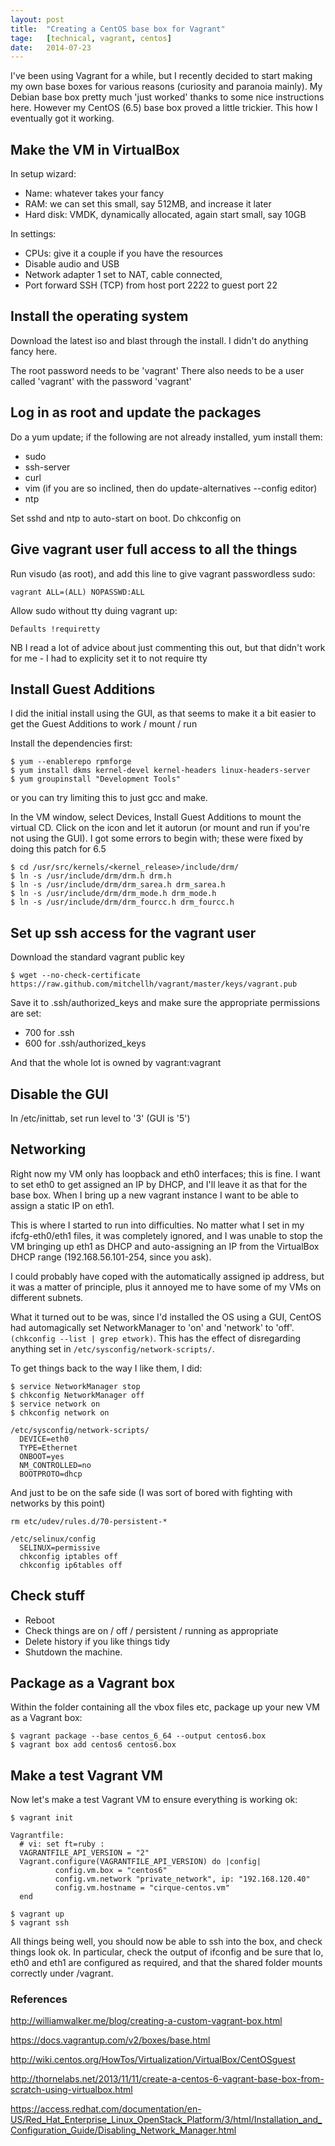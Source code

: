 ```yaml
---
layout: post
title:  "Creating a CentOS base box for Vagrant"
tage:   [technical, vagrant, centos]
date:   2014-07-23
---
```


I've been using Vagrant for a while, but I recently decided to start making my own base boxes for various reasons (curiosity and paranoia mainly). My Debian base box pretty much 'just worked' thanks to some nice instructions here. However my CentOS (6.5) base box proved a little trickier. This how I eventually got it working.


## Make the VM in VirtualBox


In setup wizard:

* Name: whatever takes your fancy
* RAM: we can set this small, say 512MB, and increase it later
* Hard disk: VMDK, dynamically allocated, again start small, say 10GB


In settings: 

* CPUs: give it a couple if you have the resources
* Disable audio and USB
* Network adapter 1 set to NAT, cable connected, 
* Port forward SSH (TCP) from host port 2222 to guest port 22


## Install the operating system

Download the latest iso and blast through the install. I didn't do anything fancy here.

The root password needs to be 'vagrant'
There also needs to be a user called 'vagrant' with the password 'vagrant'


## Log in as root and update the packages

Do a yum update; if the following are not already installed, yum install them:

* sudo
* ssh-server
* curl
* vim (if you are so inclined, then do update-alternatives --config editor)
* ntp

Set sshd and ntp to auto-start on boot.
Do chkconfig <servicename> on


## Give vagrant user full access to all the things

Run visudo (as root), and add this line to give vagrant passwordless sudo:

    vagrant ALL=(ALL) NOPASSWD:ALL

Allow sudo without tty duing vagrant up:

    Defaults !requiretty

NB I read a lot of advice about just commenting this out, but that didn't work for me - I had to explicity set it to not require tty


## Install Guest Additions

I did the initial install using the GUI, as that seems to make it a bit easier to get the Guest Additions to work / mount / run

Install the dependencies first:

    $ yum --enablerepo rpmforge
    $ yum install dkms kernel-devel kernel-headers linux-headers-server
    $ yum groupinstall "Development Tools"

or you can try limiting this to just gcc and make.

In the VM window, select Devices, Install Guest Additions to mount the virtual CD.
Click on the icon and let it autorun (or mount and run if you're not using the GUI).
I got some errors to begin with; these were fixed by doing this patch for 6.5

    $ cd /usr/src/kernels/<kernel_release>/include/drm/
    $ ln -s /usr/include/drm/drm.h drm.h
    $ ln -s /usr/include/drm/drm_sarea.h drm_sarea.h
    $ ln -s /usr/include/drm/drm_mode.h drm_mode.h
    $ ln -s /usr/include/drm/drm_fourcc.h drm_fourcc.h

 
## Set up ssh access for the vagrant user

Download the standard vagrant public key

    $ wget --no-check-certificate https://raw.github.com/mitchellh/vagrant/master/keys/vagrant.pub

Save it to .ssh/authorized_keys and make sure the appropriate permissions are set:

* 700 for .ssh
* 600 for .ssh/authorized_keys

And that the whole lot is owned by vagrant:vagrant


## Disable the GUI

In /etc/inittab, set run level to '3' (GUI is '5')


## Networking

Right now my VM only has loopback and eth0 interfaces; this is fine. I want to set eth0 to get assigned an IP by DHCP, and I'll leave it as that for the base box. When I bring up a new vagrant instance I want to be able to assign a static IP on eth1.

This is where I started to run into difficulties. No matter what I set in my ifcfg-eth0/eth1 files, it was completely ignored, and I was unable to stop the VM bringing up eth1 as DHCP and auto-assigning an IP from the VirtualBox DHCP range (192.168.56.101-254, since you ask).

I could probably have coped with the automatically assigned ip address, but it was a matter of principle, plus it annoyed me to have some of my VMs on different subnets.

What it turned out to be was, since I'd installed the OS using a GUI, CentOS had automagically set NetworkManager to 'on' and 'network' to 'off'. `(chkconfig --list | grep etwork)`. This has the effect of disregarding anything set in `/etc/sysconfig/network-scripts/`.

To get things back to the way I like them, I did:

    $ service NetworkManager stop
    $ chkconfig NetworkManager off
    $ service network on
    $ chkconfig network on

    /etc/sysconfig/network-scripts/
      DEVICE=eth0
      TYPE=Ethernet
      ONBOOT=yes
      NM_CONTROLLED=no
      BOOTPROTO=dhcp

And just to be on the safe side (I was sort of bored with fighting with networks by this point)

    rm etc/udev/rules.d/70-persistent-*

    /etc/selinux/config 
      SELINUX=permissive
      chkconfig iptables off
      chkconfig ip6tables off


## Check stuff

* Reboot
* Check things are on / off / persistent / running as appropriate
* Delete history if you like things tidy
* Shutdown the machine.


## Package as a Vagrant box

Within the folder containing all the vbox files etc, package up your new VM as a Vagrant box:

    $ vagrant package --base centos_6_64 --output centos6.box
    $ vagrant box add centos6 centos6.box


## Make a test Vagrant VM

Now let's make a test Vagrant VM to ensure everything is working ok:

    $ vagrant init

    Vagrantfile:
      # vi: set ft=ruby :
      VAGRANTFILE_API_VERSION = "2"
      Vagrant.configure(VAGRANTFILE_API_VERSION) do |config|
              config.vm.box = "centos6"
              config.vm.network "private_network", ip: "192.168.120.40"
              config.vm.hostname = "cirque-centos.vm"
      end

    $ vagrant up
    $ vagrant ssh

All things being well, you should now be able to ssh into the box, and check things look ok.
In particular, check the output of ifconfig and be sure that lo, eth0 and eth1 are configured as required, and that the shared folder mounts correctly under /vagrant.


### References

http://williamwalker.me/blog/creating-a-custom-vagrant-box.html

https://docs.vagrantup.com/v2/boxes/base.html

http://wiki.centos.org/HowTos/Virtualization/VirtualBox/CentOSguest

http://thornelabs.net/2013/11/11/create-a-centos-6-vagrant-base-box-from-scratch-using-virtualbox.html

https://access.redhat.com/documentation/en-US/Red_Hat_Enterprise_Linux_OpenStack_Platform/3/html/Installation_and_Configuration_Guide/Disabling_Network_Manager.html
